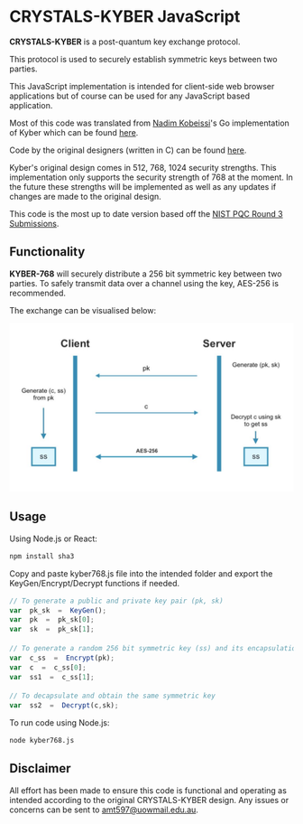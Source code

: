 
# CRYSTALS-KYBER JavaScript

**CRYSTALS-KYBER** is a post-quantum key exchange protocol.

This protocol is used to securely establish symmetric keys between two parties. 

This JavaScript implementation is intended for client-side web browser applications but of course can be used for any JavaScript based application.

Most of this code was translated from [Nadim Kobeissi](https://nadim.computer)'s Go implementation of Kyber which can be found [here](https://github.com/symbolicsoft/kyber-k2so).

Code by the original designers (written in C) can be found [here](https://github.com/pq-crystals/kyber).

Kyber's original design comes in 512, 768, 1024 security strengths. This implementation only supports the security strength of 768 at the moment. In the future these strengths will be implemented as well as any updates if changes are made to the original design.

This code is the most up to date version based off the [NIST PQC Round 3 Submissions](https://csrc.nist.gov/projects/post-quantum-cryptography/round-3-submissions).

## Functionality

**KYBER-768** will securely distribute a 256 bit symmetric key between two parties. To safely transmit data over a channel using the key, AES-256 is recommended.

The exchange can be visualised below:

![](./diagram.jpeg)

## Usage
Using Node.js or React:
```bash
npm install sha3
```
Copy and paste kyber768.js file into the intended folder and export the KeyGen/Encrypt/Decrypt functions if needed.
```js
// To generate a public and private key pair (pk, sk)
var  pk_sk  =  KeyGen();
var  pk  =  pk_sk[0];
var  sk  =  pk_sk[1];

// To generate a random 256 bit symmetric key (ss) and its encapsulation (c)
var  c_ss  =  Encrypt(pk);
var  c  =  c_ss[0];
var  ss1  =  c_ss[1];

// To decapsulate and obtain the same symmetric key
var  ss2  =  Decrypt(c,sk);
```
To run code using Node.js:
```bash
node kyber768.js
```

## Disclaimer
All effort has been made to ensure this code is functional and operating as intended according to the original CRYSTALS-KYBER design. Any issues or concerns can be sent to amt597@uowmail.edu.au.
